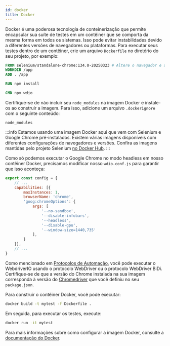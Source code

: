 ```yaml
---
id: docker
title: Docker
---
```


Docker é uma poderosa tecnologia de conteinerização que permite encapsular sua suíte de testes em um contêiner que se comporta da mesma forma em todos os sistemas. Isso pode evitar instabilidades devido a diferentes versões de navegadores ou plataformas. Para executar seus testes dentro de um contêiner, crie um arquivo `Dockerfile` no diretório do seu projeto, por exemplo:

```Dockerfile
FROM selenium/standalone-chrome:134.0-20250323 # Altere o navegador e a versão de acordo com suas necessidades
WORKDIR /app
ADD . /app

RUN npm install

CMD npx wdio
```

Certifique-se de não incluir seu `node_modules` na imagem Docker e instale-os ao construir a imagem. Para isso, adicione um arquivo `.dockerignore` com o seguinte conteúdo:

```
node_modules
```

:::info
Estamos usando uma imagem Docker aqui que vem com Selenium e Google Chrome pré-instalados. Existem várias imagens disponíveis com diferentes configurações de navegadores e versões. Confira as imagens mantidas pelo projeto Selenium [no Docker Hub](https://hub.docker.com/u/selenium).
:::

Como só podemos executar o Google Chrome no modo headless em nosso contêiner Docker, precisamos modificar nosso `wdio.conf.js` para garantir que isso aconteça:

```js title="wdio.conf.js"
export const config = {
    // ...
    capabilities: [{
        maxInstances: 1,
        browserName: 'chrome',
        'goog:chromeOptions': {
            args: [
                '--no-sandbox',
                '--disable-infobars',
                '--headless',
                '--disable-gpu',
                '--window-size=1440,735'
            ],
        }
    }],
    // ...
}
```

Como mencionado em [Protocolos de Automação](/docs/automationProtocols), você pode executar o WebdriverIO usando o protocolo WebDriver ou o protocolo WebDriver BiDi. Certifique-se de que a versão do Chrome instalada na sua imagem corresponda à versão do [Chromedriver](https://www.npmjs.com/package/chromedriver) que você definiu no seu `package.json`.

Para construir o contêiner Docker, você pode executar:

```sh
docker build -t mytest -f Dockerfile .
```

Em seguida, para executar os testes, execute:

```sh
docker run -it mytest
```

Para mais informações sobre como configurar a imagem Docker, consulte a [documentação do Docker](https://docs.docker.com/).